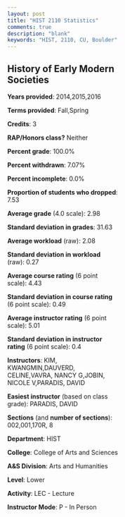 ```yaml
---
layout: post
title: "HIST 2110 Statistics"
comments: true
description: "blank"
keywords: "HIST, 2110, CU, Boulder"
--- 
```

<head>
<script src="https://ajax.googleapis.com/ajax/libs/jquery/2.1.3/jquery.min.js"></script>
<script src="https://dl.dropboxusercontent.com/s/pc42nxpaw1ea4o9/highcharts.js?dl=0"></script>
<!-- <script src="../assets/js/highcharts.js"></script> -->
<style type="text/css">@font-face {
	font-family: "Bebas Neue";
	src: url(https://www.filehosting.org/file/details/544349/BebasNeue%20Regular.otf) format("opentype");
	}
	h1.Bebas { 
		font-family: "Bebas Neue", Verdana, Tahoma;
	}
</style>
</head>
<body>
	<div id="container" style="float: right; width: 45%; height: 88%; margin-left: 2.5%; margin-right: 2.5%;"></div>
	<script language="JavaScript">
		$(document).ready(function() {
		var chart = {type: 'column'};
		var title = {text: 'Grade Distribution'};
		var xAxis = {categories: ['A','B','C','D','F'],crosshair: true};
		var yAxis = {min: 0,title: {text: 'Percentage'}};
		var tooltip = {headerFormat: '<center><b><span style="font-size:20px">{point.key}</span></b></center>',
		               pointFormat: '<td style="padding:0"><b>{point.y:.1f}%</b></td>',
		               footerFormat: '</table>',shared: true,useHTML: true};
		var plotOptions = {column: {pointPadding: 0.0,borderWidth: 0}};  
		var credits = {enabled: false};var series= [{name: 'Percent',data: [27.91,47.67,19.19,1.16,4.07,]}];
		var json = {};
		json.chart = chart;
		json.title = title;
		json.tooltip = tooltip;
		json.xAxis = xAxis;
		json.yAxis = yAxis;  
		json.series = series;
		json.plotOptions = plotOptions;  
		json.credits = credits;
		$('#container').highcharts(json);
	});
	</script>
</body>
			   
## History of Early Modern Societies

**Years provided**: 2014,2015,2016

**Terms provided**: Fall,Spring

**Credits**: 3

**RAP/Honors class?** Neither

**Percent grade**: 100.0%

**Percent withdrawn**: 7.07%

**Percent incomplete**: 0.0%

**Proportion of students who dropped**: 7.53

**Average grade** (4.0 scale): 2.98

**Standard deviation in grades**: 31.63

**Average workload** (raw): 2.08

**Standard deviation in workload** (raw): 0.27

**Average course rating** (6 point scale): 4.43

**Standard deviation in course rating** (6 point scale): 0.49

**Average instructor rating** (6 point scale): 5.01

**Standard deviation in instructor rating** (6 point scale): 0.4

**Instructors**: KIM, KWANGMIN,DAUVERD, CELINE,VAVRA, NANCY G,JOBIN, NICOLE V,PARADIS, DAVID

**Easiest instructor** (based on class grade): PARADIS, DAVID

**Sections** (and **number of sections**): 002,001,170R, 8

**Department**: HIST

**College**: College of Arts and Sciences

**A&S Division**: Arts and Humanities

**Level**: Lower

**Activity**: LEC - Lecture

**Instructor Mode**: P  - In Person